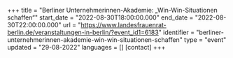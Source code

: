 +++
title = "Berliner Unternehmerinnen-Akademie: „Win-Win-Situationen schaffen“"
start_date = "2022-08-30T18:00:00.000"
end_date = "2022-08-30T22:00:00.000"
url = "https://www.landesfrauenrat-berlin.de/veranstaltungen-in-berlin/?event_id1=6183"
identifier = "berliner-unternehmerinnen-akademie-win-win-situationen-schaffen"
type = "event"
updated = "29-08-2022"
languages = []
[contact]
+++